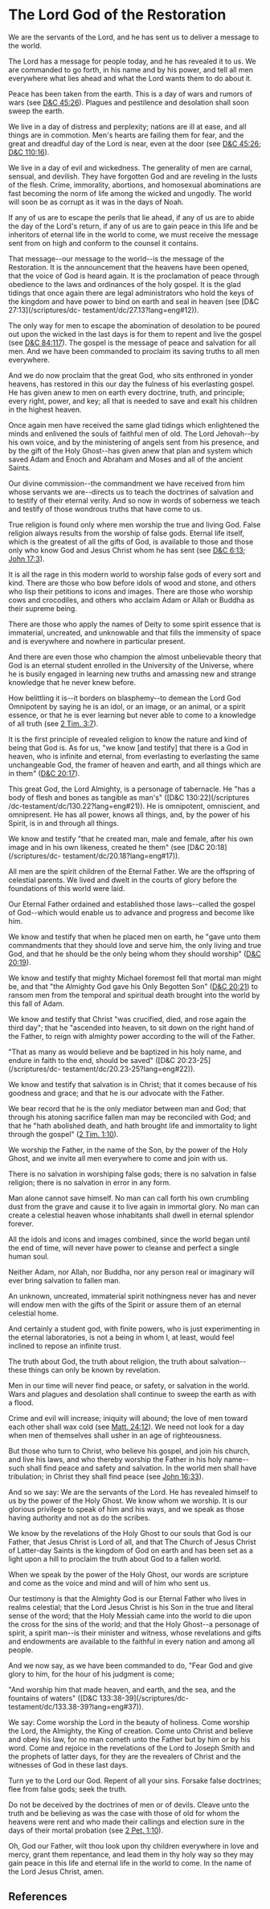 # The Lord God of the Restoration

We are the servants of the Lord, and he has sent us to deliver a message to
the world.

The Lord has a message for people today, and he has revealed it to us. We are
commanded to go forth, in his name and by his power, and tell all men
everywhere what lies ahead and what the Lord wants them to do about it.

Peace has been taken from the earth. This is a day of wars and rumors of wars
(see [D&amp;C 45:26](/scriptures/dc-testament/dc/45.26?lang=eng#25)). Plagues
and pestilence and desolation shall soon sweep the earth.

We live in a day of distress and perplexity; nations are ill at ease, and all
things are in commotion. Men's hearts are failing them for fear, and the great
and dreadful day of the Lord is near, even at the door (see [D&amp;C
45:26](/scriptures/dc-testament/dc/45.26?lang=eng#25); [D&amp;C
110:16](/scriptures/dc-testament/dc/110.16?lang=eng#15)).

We live in a day of evil and wickedness. The generality of men are carnal,
sensual, and devilish. They have forgotten God and are reveling in the lusts
of the flesh. Crime, immorality, abortions, and homosexual abominations are
fast becoming the norm of life among the wicked and ungodly. The world will
soon be as corrupt as it was in the days of Noah.

If any of us are to escape the perils that lie ahead, if any of us are to
abide the day of the Lord's return, if any of us are to gain peace in this
life and be inheritors of eternal life in the world to come, we must receive
the message sent from on high and conform to the counsel it contains.

That message--our message to the world--is the message of the Restoration. It
is the announcement that the heavens have been opened, that the voice of God
is heard again. It is the proclamation of peace through obedience to the laws
and ordinances of the holy gospel. It is the glad tidings that once again
there are legal administrators who hold the keys of the kingdom and have power
to bind on earth and seal in heaven (see [D&amp;C 27:13](/scriptures/dc-
testament/dc/27.13?lang=eng#12)).

The only way for men to escape the abomination of desolation to be poured out
upon the wicked in the last days is for them to repent and live the gospel
(see [D&amp;C 84:117](/scriptures/dc-testament/dc/84.117?lang=eng#116)). The
gospel is the message of peace and salvation for all men. And we have been
commanded to proclaim its saving truths to all men everywhere.

And we do now proclaim that the great God, who sits enthroned in yonder
heavens, has restored in this our day the fulness of his everlasting gospel.
He has given anew to men on earth every doctrine, truth, and principle; every
right, power, and key; all that is needed to save and exalt his children in
the highest heaven.

Once again men have received the same glad tidings which enlightened the minds
and enlivened the souls of faithful men of old. The Lord Jehovah--by his own
voice, and by the ministering of angels sent from his presence, and by the
gift of the Holy Ghost--has given anew that plan and system which saved Adam
and Enoch and Abraham and Moses and all of the ancient Saints.

Our divine commission--the commandment we have received from him whose
servants we are--directs us to teach the doctrines of salvation and to testify
of their eternal verity. And so now in words of soberness we teach and testify
of those wondrous truths that have come to us.

True religion is found only where men worship the true and living God. False
religion always results from the worship of false gods. Eternal life itself,
which is the greatest of all the gifts of God, is available to those and those
only who know God and Jesus Christ whom he has sent (see [D&amp;C
6:13](/scriptures/dc-testament/dc/6.13?lang=eng#12); [John
17:3](/scriptures/nt/john/17.3?lang=eng#2)).

It is all the rage in this modern world to worship false gods of every sort
and kind. There are those who bow before idols of wood and stone, and others
who lisp their petitions to icons and images. There are those who worship cows
and crocodiles, and others who acclaim Adam or Allah or Buddha as their
supreme being.

There are those who apply the names of Deity to some spirit essence that is
immaterial, uncreated, and unknowable and that fills the immensity of space
and is everywhere and nowhere in particular present.

And there are even those who champion the almost unbelievable theory that God
is an eternal student enrolled in the University of the Universe, where he is
busily engaged in learning new truths and amassing new and strange knowledge
that he never knew before.

How belittling it is--it borders on blasphemy--to demean the Lord God
Omnipotent by saying he is an idol, or an image, or an animal, or a spirit
essence, or that he is ever learning but never able to come to a knowledge of
all truth (see [2 Tim. 3:7](/scriptures/nt/2-tim/3.7?lang=eng#6)).

It is the first principle of revealed religion to know the nature and kind of
being that God is. As for us, "we know [and testify] that there is a God in
heaven, who is infinite and eternal, from everlasting to everlasting the same
unchangeable God, the framer of heaven and earth, and all things which are in
them" ([D&amp;C 20:17](/scriptures/dc-testament/dc/20.17?lang=eng#16)).

This great God, the Lord Almighty, is a personage of tabernacle. He "has a
body of flesh and bones as tangible as man's" ([D&amp;C 130:22](/scriptures
/dc-testament/dc/130.22?lang=eng#21)). He is omnipotent, omniscient, and
omnipresent. He has all power, knows all things, and, by the power of his
Spirit, is in and through all things.

We know and testify "that he created man, male and female, after his own image
and in his own likeness, created he them" (see [D&amp;C 20:18](/scriptures/dc-
testament/dc/20.18?lang=eng#17)).

All men are the spirit children of the Eternal Father. We are the offspring of
celestial parents. We lived and dwelt in the courts of glory before the
foundations of this world were laid.

Our Eternal Father ordained and established those laws--called the gospel of
God--which would enable us to advance and progress and become like him.

We know and testify that when he placed men on earth, he "gave unto them
commandments that they should love and serve him, the only living and true
God, and that he should be the only being whom they should worship" ([D&amp;C
20:19](/scriptures/dc-testament/dc/20.19?lang=eng#18)).

We know and testify that mighty Michael foremost fell that mortal man might
be, and that "the Almighty God gave his Only Begotten Son" ([D&amp;C
20:21](/scriptures/dc-testament/dc/20.21?lang=eng#20)) to ransom men from the
temporal and spiritual death brought into the world by this fall of Adam.

We know and testify that Christ "was crucified, died, and rose again the third
day"; that he "ascended into heaven, to sit down on the right hand of the
Father, to reign with almighty power according to the will of the Father.

"That as many as would believe and be baptized in his holy name, and endure in
faith to the end, should be saved" ([D&amp;C 20:23-25](/scriptures/dc-
testament/dc/20.23-25?lang=eng#22)).

We know and testify that salvation is in Christ; that it comes because of his
goodness and grace; and that he is our advocate with the Father.

We bear record that he is the only mediator between man and God; that through
his atoning sacrifice fallen man may be reconciled with God; and that he "hath
abolished death, and hath brought life and immortality to light through the
gospel" ([2 Tim. 1:10](/scriptures/nt/2-tim/1.10?lang=eng#9)).

We worship the Father, in the name of the Son, by the power of the Holy Ghost,
and we invite all men everywhere to come and join with us.

There is no salvation in worshiping false gods; there is no salvation in false
religion; there is no salvation in error in any form.

Man alone cannot save himself. No man can call forth his own crumbling dust
from the grave and cause it to live again in immortal glory. No man can create
a celestial heaven whose inhabitants shall dwell in eternal splendor forever.

All the idols and icons and images combined, since the world began until the
end of time, will never have power to cleanse and perfect a single human soul.

Neither Adam, nor Allah, nor Buddha, nor any person real or imaginary will
ever bring salvation to fallen man.

An unknown, uncreated, immaterial spirit nothingness never has and never will
endow men with the gifts of the Spirit or assure them of an eternal celestial
home.

And certainly a student god, with finite powers, who is just experimenting in
the eternal laboratories, is not a being in whom I, at least, would feel
inclined to repose an infinite trust.

The truth about God, the truth about religion, the truth about salvation--
these things can only be known by revelation.

Men in our time will never find peace, or safety, or salvation in the world.
Wars and plagues and desolation shall continue to sweep the earth as with a
flood.

Crime and evil will increase; iniquity will abound; the love of men toward
each other shall wax cold (see [Matt.
24:12](/scriptures/nt/matt/24.12?lang=eng#11)). We need not look for a day
when men of themselves shall usher in an age of righteousness.

But those who turn to Christ, who believe his gospel, and join his church, and
live his laws, and who thereby worship the Father in his holy name--such shall
find peace and safety and salvation. In the world men shall have tribulation;
in Christ they shall find peace (see [John
16:33](/scriptures/nt/john/16.33?lang=eng#32)).

And so we say: We are the servants of the Lord. He has revealed himself to us
by the power of the Holy Ghost. We know whom we worship. It is our glorious
privilege to speak of him and his ways, and we speak as those having authority
and not as do the scribes.

We know by the revelations of the Holy Ghost to our souls that God is our
Father, that Jesus Christ is Lord of all, and that The Church of Jesus Christ
of Latter-day Saints is the kingdom of God on earth and has been set as a
light upon a hill to proclaim the truth about God to a fallen world.

When we speak by the power of the Holy Ghost, our words are scripture and come
as the voice and mind and will of him who sent us.

Our testimony is that the Almighty God is our Eternal Father who lives in
realms celestial; that the Lord Jesus Christ is his Son in the true and
literal sense of the word; that the Holy Messiah came into the world to die
upon the cross for the sins of the world; and that the Holy Ghost--a personage
of spirit, a spirit man--is their minister and witness, whose revelations and
gifts and endowments are available to the faithful in every nation and among
all people.

And we now say, as we have been commanded to do, "Fear God and give glory to
him, for the hour of his judgment is come;

"And worship him that made heaven, and earth, and the sea, and the fountains
of waters" ([D&amp;C 133:38-39](/scriptures/dc-
testament/dc/133.38-39?lang=eng#37)).

We say: Come worship the Lord in the beauty of holiness. Come worship the
Lord, the Almighty, the King of creation. Come unto Christ and believe and
obey his law, for no man cometh unto the Father but by him or by his word.
Come and rejoice in the revelations of the Lord to Joseph Smith and the
prophets of latter days, for they are the revealers of Christ and the
witnesses of God in these last days.

Turn ye to the Lord our God. Repent of all your sins. Forsake false doctrines;
flee from false gods; seek the truth.

Do not be deceived by the doctrines of men or of devils. Cleave unto the truth
and be believing as was the case with those of old for whom the heavens were
rent and who made their callings and election sure in the days of their mortal
probation (see [2 Pet. 1:10](/scriptures/nt/2-pet/1.10?lang=eng#9)).

Oh, God our Father, wilt thou look upon thy children everywhere in love and
mercy, grant them repentance, and lead them in thy holy way so they may gain
peace in this life and eternal life in the world to come. In the name of the
Lord Jesus Christ, amen.

## References

